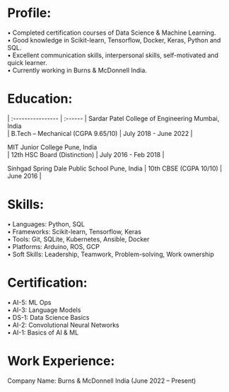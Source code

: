 # Profile:       

•	Completed certification courses of Data Science & Machine Learning. <br>
•	Good knowledge in Scikit-learn, Tensorflow, Docker, Keras, Python and SQL. <br>
•	Excellent communication skills, interpersonal skills, self-motivated and quick learner. <br>
•	Currently working in Burns & McDonnell India. <br>

# Education: 

| :---------------- | :------ |
Sardar Patel College of Engineering Mumbai, India <br>
| B.Tech – Mechanical (CGPA 9.65/10)    | July 2018 - June 2022         |

  
MIT Junior College Pune, India <br>
| 12th HSC Board (Distinction)    | July 2016 - Feb 2018         |

Sinhgad Spring Dale Public School Pune, India
| 10th CBSE (CGPA 10/10)   | June 2016       |



# Skills:
• Languages: Python, SQL <br>
• Frameworks: Scikit-learn, Tensorflow, Keras <br>
• Tools: Git, SQLite, Kubernetes, Ansible, Docker <br>
• Platforms: Arduino, ROS, GCP <br>
• Soft Skills: Leadership, Teamwork, Problem-solving, Work ownership <br>

# Certification:
•	AI-5: ML Ops <br>
•	AI-3: Language Models <br>
•	DS-1: Data Science Basics <br>
•	AI-2: Convolutional Neural Networks <br>
•	AI-1: Basics of AI & ML <br>

# Work Experience:
Company Name: Burns & McDonnell India (June 2022 – Present)
